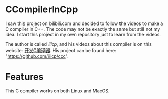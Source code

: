 # CCompilerInCpp

I saw this project on bilibili.com and decided to follow the videos to make a C compiler in C++. The code may not be
exactly the same but still not my idea. I start this project in my own repository just to learn from
the videos.

The author is called *iiicp*, and his videos about this compiler is on this
website: [开发C编译器]("https://space.bilibili.com/181099947/channel/seriesdetail?sid=1964966&ctype=0"). His project can be found here: "https://github.com/iiicp/ccc".

# Features

This C compiler works on both Linux and MacOS.

